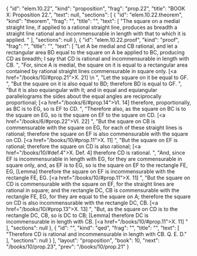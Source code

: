 {
  "id": "elem.10.22",
  "kind": "proposition",
  "frag": "prop.22",
  "title": "BOOK X: Proposition 22.",
  "text": null,
  "sections": [
    {
      "id": "elem.10.22.theorem",
      "kind": "theorem",
      "frag": "",
      "title": "",
      "text": [
        "The square on a medial straight line, if applied to a rational straight line, produces as breadth a straight line rational and incommensurable in length with that to which it is applied. "
      ],
      "sections": null
    },
    {
      "id": "elem.10.22.proof",
      "kind": "proof",
      "frag": "",
      "title": "",
      "text": [
        "Let A be medial and CB rational, and let a rectangular area BD equal to the square on A be applied to BC, producing CD as breadth; I say that CD is rational and incommensurable in length with CB. ",
        "For, since A is medial, the square on it is equal to a rectangular area contained by rational straight lines commensurable in square only. [<a href=\"/books/10/#prop.21\">X. 21</a>] \n      ",
        "Let the square on it be equal to GF. ",
        "But the square on it is also equal to BD; therefore BD is equal to GF. ",
        "But it is also equiangular with it; and in equal and equiangular parallelograms the sides about the equal angles are reciprocally proportional; [<a href=\"/books/6/#prop.14\">VI. 14</a>] therefore, proportionally, as BC is to EG, so is EF to CD. ",
        "Therefore also, as the square on BC is to the square on EG, so is the square on EF to the square on CD. [<a href=\"/books/6/#prop.22\">VI. 22</a>] ",
        "But the square on CB is commensurable with the square on EG, for each of these straight lines is rational; therefore the square on EF is also commensurable with the square on CD. [<a href=\"/books/10/#prop.11\">X. 11</a>] ",
        "But the square on EF is rational; therefore the square on CD is also rational; [<a href=\"/books/10/#def.4\">X. Def. 4</a>] therefore CD is rational. ",
        "And, since EF is incommensurable in length with EG, for they are commensurable in square only, and, as EF is to EG, so is the square on EF to the rectangle FE, EG, [Lemma] therefore the square on EF is incommensurable with the rectangle FE, EG. [<a href=\"/books/10/#prop.11\">X. 11</a>] ",
        "But the square on CD is commensurable with the square on EF, for the straight lines are rational in square; and the rectangle DC, CB is commensurable with the rectangle FE, EG, for they are equal to the square on A; therefore the square on CD is also incommensurable with the rectangle DC, CB. [<a href=\"/books/10/#prop.13\">X. 13</a>] ",
        "But, as the square on CD is to the rectangle DC, CB, so is DC to CB; [Lemma] therefore DC is incommensurable in length with CB. [<a href=\"/books/10/#prop.11\">X. 11</a>] "
      ],
      "sections": null
    },
    {
      "id": "",
      "kind": "qed",
      "frag": "",
      "title": "",
      "text": [
        "Therefore CD is rational and incommensurable in length with CB. Q. E. D."
      ],
      "sections": null
    }
  ],
  "layout": "proposition",
  "book": 10,
  "next": "/books/10/prop.23",
  "prev": "/books/10/prop.21"
}
